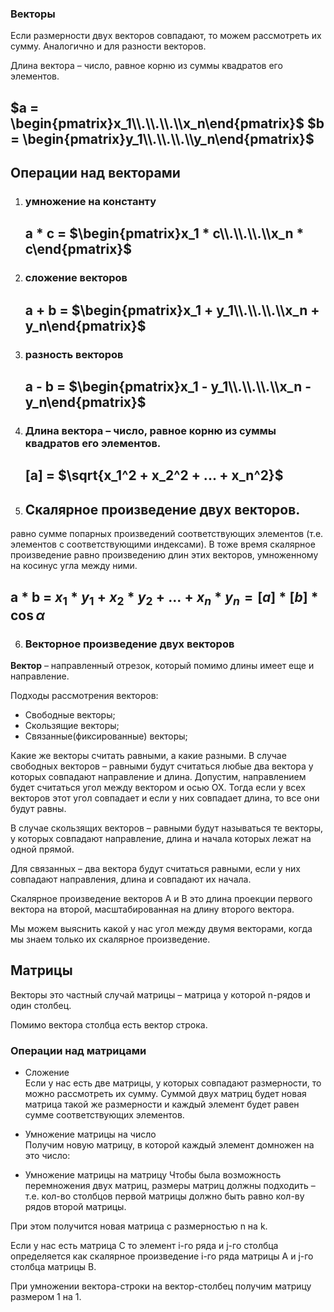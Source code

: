 ### Векторы  
Если размерности двух векторов совпадают, то можем рассмотреть их сумму.  Аналогично и для разности векторов.  

Длина вектора – число, равное корню из суммы квадратов его элементов.   

## $a = \begin{pmatrix}x_1\\.\\.\\.\\x_n\end{pmatrix}$  $b = \begin{pmatrix}y_1\\.\\.\\.\\y_n\end{pmatrix}$

## Операции над векторами

1. ### умножение на константу

      ## a * c = $\begin{pmatrix}x_1 * c\\.\\.\\.\\x_n * c\end{pmatrix}$

2. ### сложение векторов

      ## a + b = $\begin{pmatrix}x_1 + y_1\\.\\.\\.\\x_n + y_n\end{pmatrix}$

3. ### разность векторов

      ## a - b = $\begin{pmatrix}x_1 - y_1\\.\\.\\.\\x_n - y_n\end{pmatrix}$

4. ### **Длина вектора** – число, равное корню из суммы квадратов его элементов. 

      ## [a] = $\sqrt{x_1^2 + x_2^2 + ... + x_n^2}$

5. ## **Скалярное произведение двух векторов**. 
равно сумме попарных произведений соответствующих элементов (т.е. элементов с соответствующими индексами). В тоже время скалярное произведение равно произведению длин этих векторов, умноженному на косинус угла между ними.  

  ## a * b = $x_1 * y_1 + x_2 * y_2 + ... + x_n * y_n = [a] * [b] * \cos\alpha$  

6. ### Векторное произведение двух векторов  

**Вектор** – направленный отрезок, который помимо длины имеет еще и направление.  

Подходы рассмотрения векторов:
 - Свободные векторы;
 - Скользящие векторы;
 - Связанные(фиксированные) векторы;

Какие же векторы считать равными, а какие разными. В случае свободных векторов – равными будут считаться любые два вектора у которых совпадают направление и длина. Допустим, направлением будет считаться угол между вектором и осью ОХ. Тогда если у всех векторов этот угол совпадает и если у них совпадает длина, то все они будут равны.  

В случае скользящих векторов – равными будут называться те векторы, у которых совпадают направление, длина и начала которых лежат на одной прямой.  

Для связанных – два вектора будут считаться равными, если у них совпадают направления, длина и совпадают их начала.

Скалярное произведение векторов A и B это длина проекции первого вектора на второй, масштабированная на длину второго вектора.  

Мы можем выяснить какой у нас угол между двумя векторами, когда мы знаем только их скалярное произведение.

## Матрицы  
Векторы это частный случай матрицы – матрица у которой n-рядов и один столбец.  

Помимо вектора столбца есть вектор строка.  

### Операции над матрицами  
 * Сложение  
Если у нас есть две матрицы, у которых совпадают размерности, то можно рассмотреть их сумму. Суммой двух матриц будет новая матрица такой же размерности и каждый элемент будет равен сумме соответствующих элементов.  

 * Умножение матрицы на число  
Получим новую матрицу, в которой каждый элемент домножен на это число:

 * Умножение матрицы на матрицу
Чтобы была возможность перемножения двух матриц, размеры матриц должны подходить – т.е. кол-во столбцов первой матрицы должно быть равно кол-ву рядов второй матрицы.

При этом получится новая матрица с размерностью n на k.

Если у нас есть матрица C то элемент i-го ряда и j-го столбца определяется как скалярное произведение i-го ряда матрицы A и j-го столбца матрицы B.

При умножении вектора-строки на вектор-столбец получим матрицу размером 1 на 1.